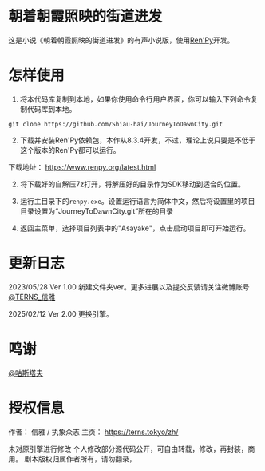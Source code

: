# 朝着朝霞照映的街道进发
这是小说《朝着朝霞照映的街道进发》的有声小说版，使用[Ren'Py](https://www.renpy.org/)开发。

# 怎样使用
1. 将本代码库复制到本地，如果你使用命令行用户界面，你可以输入下列命令复制代码库到本地。

```git
git clone https://github.com/Shiau-hai/JourneyToDawnCity.git
```

2. 下载并安装Ren'Py依赖包，本作从8.3.4开发，不过，理论上说只要是不低于这个版本的Ren'Py都可以运行。

下载地址： https://www.renpy.org/latest.html

2. 将下载好的自解压7z打开，将解压好的目录作为SDK移动到适合的位置。

4. 运行主目录下的`renpy.exe`。设置运行语言为简体中文，然后将设置里的项目目录设置为“JourneyToDawnCity.git”所在的目录

5. 返回主菜单，选择项目列表中的"Asayake"，点击启动项目即可开始运行。


# 更新日志
2023/05/28 Ver 1.00
新建文件夹ver。更多进展以及提交反馈请关注微博账号[@TERNS_信雅](https://weibo.com/u/5679094121)

2025/02/12 Ver 2.00
更换引擎。

# 鸣谢
[@咕斯塔夫](https://weibo.com/u/3053558793)

# 授权信息
作者： 信雅 / 执象众志
主页： https://terns.tokyo/zh/

未对原引擎进行修改
个人修改部分源代码公开，可自由转载，修改，再封装，商用。
剧本版权归属作者所有，请勿翻录，

